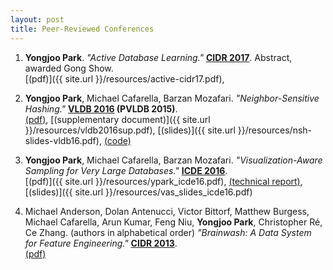 ```yaml
---
layout: post
title: Peer-Reviewed Conferences
---
```


1. **Yongjoo Park**.
   *"Active Database Learning."*
   **[CIDR 2017](http://cidrdb.org/cidr2017/)**. Abstract, awarded Gong Show.<br/>
   [(pdf)]({{ site.url }}/resources/active-cidr17.pdf),

1. **Yongjoo Park**, Michael Cafarella, Barzan Mozafari.
   *"Neighbor-Sensitive Hashing."*
   **[VLDB 2016](http://vldb2016.persistent.com/) (PVLDB 2015)**.<br/>
   [(pdf)](http://www.vldb.org/pvldb/vol9/p144-park.pdf),
   [(supplementary document)]({{ site.url }}/resources/vldb2016sup.pdf),
   [(slides)]({{ site.url }}/resources/nsh-slides-vldb16.pdf),
   [(code)](https://github.com/pyongjoo/nsh)

1. **Yongjoo Park**, Michael Cafarella, Barzan Mozafari.
   *"Visualization-Aware Sampling for Very Large Databases."*
   **[ICDE 2016](http://icde2016.fi/)**.<br/>
   [(pdf)]({{ site.url }}/resources/ypark_icde16.pdf),
   [(technical report)](http://arxiv.org/abs/1510.03921),
   [(slides)]({{ site.url }}/resources/vas_slides_icde16.pdf)

1. Michael Anderson, Dolan Antenucci, Victor Bittorf, Matthew Burgess, Michael
   Cafarella, Arun Kumar, Feng Niu, **Yongjoo Park**, Christopher Ré, Ce Zhang.
   (authors in alphabetical order)
   *"Brainwash: A Data System for Feature Engineering."*
   **[CIDR 2013](http://cidrdb.org/cidr2013/)**.<br/>
   [(pdf)](http://web.eecs.umich.edu/~michjc/papers/mythical_man.pdf)

